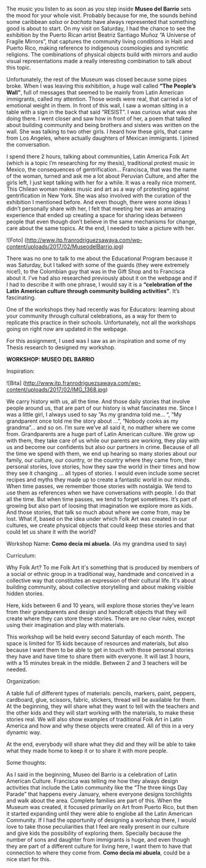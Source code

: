 The music you listen to as soon as you step inside **Museo del Barrio** sets the mood for your whole visit. Probably because for me, the sounds behind some caribbean *salsa* or *bachata* have always represented that something good is about to start. On my visit on Saturday, I had the chance to see the exhibition by the Puerto Rican artist Beatriz Santiago Muñoz “A Universe of Fragile Mirrors”, that captures the community living conditions in Haiti and Puerto Rico, making reference to indigenous cosmologies and syncretic religions. The combinations of physical objects build with mirrors and audio visual representations made a really interesting combination to talk about this topic.

Unfortunately, the rest of the Museum was closed because some pipes broke. When I was leaving this exhibition, a huge wall called **“The People’s Wall”**, full of messages that seemed to be mainly from Latin American immigrants, called my attention. Those words were real, that carried a lot of emotional weight in them. In front of this wall, I saw a woman sitting in a table with a sign in the back that said “RESIST”. I was curious what was she doing there. I went closer and saw how in front of her, a poem that talked about building community and being brothers and sisters was written on the wall. She was talking to two other girls. I heard how these girls, that came from Los Angeles, where actually daughters of Mexican immigrants. I joined the conversation.

I spend there 2 hours, talking about communities, Latin America Folk Art (which is a topic I’m researching for my thesis), traditional protest music in Mexico, the consequences of gentrification... Francisca, that was the name of the woman, turned and ask me a lot about Peruvian Culture, and after the girls left, I just kept talking with her for a while. It was a really nice moment. This Chilean woman makes music and art as a way of protesting against gentrification in New York. She was also involved with the curation of the exhibition I mentioned before. And even though, there were some ideas I didn’t personally share with her, I felt that meeting her was an amazing experience that ended up creating a space for sharing ideas between people that even though don’t believe in the same mechanisms for change, care about the same topics. At the end, I needed to take a picture with her.

![Foto] (http://www.itp.franrodriguezsawaya.com/wp-content/uploads/2017/02/MuseodelBarrio.jpg)

There was no one to talk to me about the Educational Program because it was Saturday, but I talked with some of the guards (they were extremely nice!), to the Colombian guy that was in the Gift Shop and to Francisca about it. I’ve had also researched previously about it on the webpage and if I had to describe it with one phrase, I would say it is a **“celebration of the Latin American culture through community building activities”**. It’s fascinating. 

One of the workshops they had recently was for Educators: learning about your community through cultural celebrations, as a way for them to replicate this practice in their schools. Unfortunately, not all the workshops going on right now are updated in the webpage.

For this assignment, I used was I saw as an inspiration and some of my Thesis research to designed my workshop. 

**WORKSHOP: MUSEO DEL  BARRIO**

Inspiration:

![Bita] (http://www.itp.franrodriguezsawaya.com/wp-content/uploads/2017/02/IMG_1368.jpg)


We carry history with us, all the time. And those daily stories that involve people around us, that are part of our history is what fascinates me. Since I was a little girl, I always used to say “As my grandma told me… “, “My grandparent once told me the story about …”, “Nobody cooks as my grandma”… and so on. I’m sure we’ve all said it, no mather where we come from. Grandparents are a huge part of Latin American culture. We grow up with them, they take care of us while our parents are working, they play with us and become our confidents but also our partners in crime. Because of all the time we spend with them, we end up hearing so many stories about our family, our culture, our country, or the country where they came from, their personal stories, love stories, how they saw the world in their times and how they see it changing … all types of stories. I would even include some secret recipes and myths they made up to create a fantastic world in our minds. When time passes, we remember those stories with nostalgia. We tend to use them as references when we have conversations with people. I do that all the time. But when time passes, we tend to forget sometimes. It’s part of growing but also part of loosing that imagination we explore more as kids. And those stories, that talk so much about where we come from, may be lost. What if, based on the idea under which Folk Art was created in our cultures, we create physical objects that could keep these stories and that could let us share it with the world?

Workshop Name: **Como decía mi abuela.** (As my grandma used to say)

Curriculum:

Why Folk Art? To me Folk Art it's something that is produced by members of a social or ethnic group in a traditional way, handmade and conceived in a collective way that constitutes an expression of their cultural life. It's about building community, about collective storytelling and about making visible hidden stories.

Here, kids between 6 and 10 years, will explore those stories they’ve learn from their grandparents and design and handcraft objects that they will create where they can store these stories. There are no clear rules, except using their imagination and play with materials.

This workshop will be held every second Saturday of each month. The space is limited for 15 kids because of resources and materials, but also because I want them to be able to get in touch with those personal stories they have and have time to share them with everyone. It will last 3 hours, with a 15 minutes break in the middle. Between 2 and 3 teachers will be needed.

Organization:

A table full of different types of materials: pencils, markers, paint, peppers, cardboard, glue, scissors, fabric, stickers, thread will be available for them. At the beginning, they will share what they want to tell with the teachers and the other kids and they will start working with the materials, to make these stories real. We will also show examples of traditional Folk Art in Latin America and how and why these objects were created. All of this in a very dynamic way. 

At the end, everybody will share what they did and they will be able to take what they made home to keep it or to share it with more people.

Some thoughts: 

As I said in the beginning, Museo del Barrio is a celebration of Latin American Culture. Francisca was telling me how they always design activities that include the Latin community like the “The three kings Day Parade” that happens every January, where everyone designs torchlights and walk about the area. Complete families are part of this. When the Museum was created, it focused primarily on Art from Puerto Rico, but then it started expanding until they were able to englobe all the Latin American Community. If I had the opportunity of designing a workshop there, I would love to take those peculiarities that I feel are really present in our culture and give kids the possibility of exploring them. Specially because the number of sons and daughter from immigrants is huge, and even though they are part of a different culture for living here, I want them to have that connection to where they come from. **Como decía mi abuela**, could be a nice start for this. 

